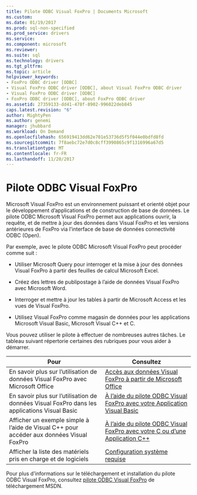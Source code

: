 ```yaml
---
title: Pilote ODBC Visual FoxPro | Documents Microsoft
ms.custom: 
ms.date: 01/19/2017
ms.prod: sql-non-specified
ms.prod_service: drivers
ms.service: 
ms.component: microsoft
ms.reviewer: 
ms.suite: sql
ms.technology: drivers
ms.tgt_pltfrm: 
ms.topic: article
helpviewer_keywords:
- FoxPro ODBC driver [ODBC]
- Visual FoxPro ODBC driver [ODBC], about Visual FoxPro ODBC driver
- Visual FoxPro ODBC driver [ODBC]
- FoxPro ODBC driver [ODBC], about FoxPro ODBC driver
ms.assetid: 27359133-dd41-478f-8902-996022deb845
caps.latest.revision: "6"
author: MightyPen
ms.author: genemi
manager: jhubbard
ms.workload: On Demand
ms.openlocfilehash: 656919413dd62e701e53736d5f5f044e0bdfd8fd
ms.sourcegitcommit: 7f8aebc72e7d0c8cff3990865c9f1316996a67d5
ms.translationtype: MT
ms.contentlocale: fr-FR
ms.lasthandoff: 11/20/2017
---
```

# <a name="visual-foxpro-odbc-driver"></a>Pilote ODBC Visual FoxPro
Microsoft Visual FoxPro est un environnement puissant et orienté objet pour le développement d’applications et de construction de base de données. Le pilote ODBC Microsoft Visual FoxPro permet aux applications ouvrir, la requête, et de mettre à jour des données dans Visual FoxPro et les versions antérieures de FoxPro via l’interface de base de données connectivité ODBC (Open).  
  
 Par exemple, avec le pilote ODBC Microsoft Visual FoxPro peut procéder comme suit :  
  
-   Utiliser Microsoft Query pour interroger et la mise à jour des données Visual FoxPro à partir des feuilles de calcul Microsoft Excel.  
  
-   Créez des lettres de publipostage à l’aide de données Visual FoxPro avec Microsoft Word.  
  
-   Interroger et mettre à jour les tables à partir de Microsoft Access et les vues de Visual FoxPro.  
  
-   Utilisez Visual FoxPro comme magasin de données pour les applications Microsoft Visual Basic, Microsoft Visual C++ et C.  
  
 Vous pouvez utiliser le pilote à effectuer de nombreuses autres tâches. Le tableau suivant répertorie certaines des rubriques pour vous aider à démarrer.  
  
|Pour|Consultez|  
|--------|---------|  
|En savoir plus sur l’utilisation de données Visual FoxPro avec Microsoft Office|[Accès aux données Visual FoxPro à partir de Microsoft Office](../../odbc/microsoft/accessing-visual-foxpro-data-from-microsoft-office.md)|  
|En savoir plus sur l’utilisation de données Visual FoxPro dans les applications Visual Basic|[À l’aide du pilote ODBC Visual FoxPro avec votre Application Visual Basic](../../odbc/microsoft/using-the-vfp-foxpro-odbc-driver-with-your-visual-basic-application.md)|  
|Afficher un exemple simple à l’aide de Visual C++ pour accéder aux données Visual FoxPro|[À l’aide du pilote ODBC Visual FoxPro avec votre C ou d’une Application C++](../../odbc/microsoft/using-the-visual-foxpro-odbc-driver-with-your-c-or-visual-c-application.md)|  
|Afficher la liste des matériels pris en charge et de logiciels|[Configuration système requise](../../odbc/microsoft/system-requirements-visual-foxpro-odbc-driver.md)|  
  
 Pour plus d’informations sur le téléchargement et installation du pilote ODBC Visual FoxPro, consultez [pilote ODBC Visual FoxPro](http://go.microsoft.com/fwlink/?LinkId=121318) de téléchargement MSDN.
